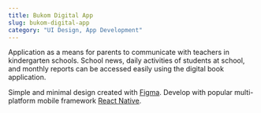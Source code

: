 ```yaml
---
title: Bukom Digital App
slug: bukom-digital-app
category: "UI Design, App Development"
---
```


Application as a means for parents to communicate with teachers in kindergarten schools. School news, daily activities of students at school, and monthly reports can be accessed easily using the digital book application.

Simple and minimal design created with [Figma](https://www.figma.com). Develop with popular multi-platform mobile framework [React Native](https://www.reactnative.dev).
